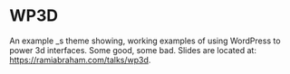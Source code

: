 # WP3D
An example _s theme showing, working examples of using WordPress to power 3d interfaces. Some good, some bad. Slides are located at: https://ramiabraham.com/talks/wp3d.
